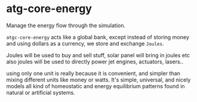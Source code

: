 # atg-core-energy

Manage the energy flow through the simulation.

`atgc-core-energy` acts like a global bank, except instead of storing money
and using dollars as a currency, we store and exchange `Joules`.

Joules will be used to buy and sell stuff, solar panel will bring in joules etc
also joules will be used to directly power jet engines, actuators, lasers..

using only one unit is really because it is convenient, and simpler than mixing
different units like money or watts. It's simple, universal, and nicely models all
kind of homeostatic and energy equilibrium patterns found in natural or artificial systems.
